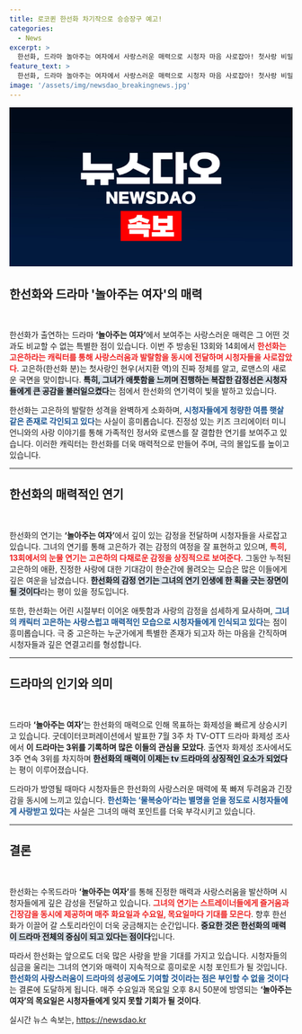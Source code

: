 ```yaml
---
title: 로코퀸 한선화 차기작으로 승승장구 예고!
categories:
  - News
excerpt: >
  한선화, 드라마 놀아주는 여자에서 사랑스러운 매력으로 시청자 마음 사로잡아! 첫사랑 비밀과 로맨스 위기가 얽힌 긴장감 넘치는 이야기로, 매회 진화하는 그녀의 연기에 눈길을 끌고 있다.
feature_text: >
  한선화, 드라마 놀아주는 여자에서 사랑스러운 매력으로 시청자 마음 사로잡아! 첫사랑 비밀과 로맨스 위기가 얽힌 긴장감 넘치는 이야기로, 매회 진화하는 그녀의 연기에 눈길을 끌고 있다.
image: '/assets/img/newsdao_breakingnews.jpg'
---
```


<p><img src="/assets/img/newsdao_breakingnews.jpg" alt="ranknews 속보" /></p>

<h2 data-ke-size="size26">한선화와 드라마 '놀아주는 여자'의 매력</h2>

<p data-ke-size="size16">&nbsp;</p>

<p>한선화가 출연하는 드라마 <b>‘놀아주는 여자’</b>에서 보여주는 사랑스러운 매력은 그 어떤 것과도 비교할 수 없는 특별한 점이 있습니다. 이번 주 방송된 13회와 14회에서 <b><span style="color: #ee2323;">한선화는 고은하라는 캐릭터를 통해 사랑스러움과 발랄함을 동시에 전달하며 시청자들을 사로잡았다</span></b>. 고은하(한선화 분)는 첫사랑인 현우(서지환 역)의 진짜 정체를 알고, 로맨스의 새로운 국면을 맞이합니다. <b><span style="background-color: #21538527;">특히, 그녀가 애틋함을 느끼며 진행하는 복잡한 감정선은 시청자들에게 큰 공감을 불러일으켰다</span></b>는 점에서 한선화의 연기력이 빛을 발하고 있습니다.</p>

<p>한선화는 고은하의 발랄한 성격을 완벽하게 소화하며, <b><span style="color: #1a5490;">시청자들에게 청량한 여름 햇살 같은 존재로 각인되고 있다</span></b>는 사실이 흥미롭습니다. 진정성 있는 키즈 크리에이터 미니 언니와의 사랑 이야기를 통해 가족적인 정서와 로맨스를 잘 결합한 연기를 보여주고 있습니다. 이러한 캐릭터는 한선화를 더욱 매력적으로 만들어 주며, 극의 몰입도를 높이고 있습니다.</p>

<hr>

<h2 data-ke-size="size26">한선화의 매력적인 연기</h2>

<p data-ke-size="size16">&nbsp;</p>

<p>한선화의 연기는 <b>‘놀아주는 여자’</b>에서 깊이 있는 감정을 전달하며 시청자들을 사로잡고 있습니다. 그녀의 연기를 통해 고은하가 겪는 감정의 여정을 잘 표현하고 있으며, <b><span style="color: #ee2323;">특히, 13회에서의 눈물 연기는 고은하의 다채로운 감정을 상징적으로 보여준다</span></b>. 그동안 누적된 고은하의 애환, 진정한 사랑에 대한 기대감이 한순간에 몰려오는 모습은 많은 이들에게 깊은 여운을 남겼습니다. <b><span style="background-color: #21538527;">한선화의 감정 연기는 그녀의 연기 인생에 한 획을 긋는 장면이 될 것이다</span></b>라는 평이 있을 정도입니다.</p>

<p>또한, 한선화는 어린 시절부터 이어온 애틋함과 사랑의 감정을 섬세하게 묘사하며, <b><span style="color: #1a5490;">그녀의 캐릭터 고은하는 사랑스럽고 매력적인 모습으로 시청자들에게 인식되고 있다</span></b>는 점이 흥미롭습니다. 극 중 고은하는 누군가에게 특별한 존재가 되고자 하는 마음을 간직하며 시청자들과 깊은 연결고리를 형성합니다.</p>

<hr>

<h2 data-ke-size="size26">드라마의 인기와 의미</h2>

<p data-ke-size="size16">&nbsp;</p>

<p>드라마 <b>‘놀아주는 여자’</b>는 한선화의 매력으로 인해 목표하는 화제성을 빠르게 상승시키고 있습니다. 굿데이터코퍼레이션에서 발표한 7월 3주 차 TV-OTT 드라마 화제성 조사에서 <b><span style="ee2323;">이 드라마는 3위를 기록하며 많은 이들의 관심을 모았다</span></b>. 출연자 화제성 조사에서도 3주 연속 3위를 차지하며 <b><span style="background-color: #21538527;">한선화의 매력이 이제는 tv 드라마의 상징적인 요소가 되었다</span></b>는 평이 이루어졌습니다.</p>

<p>드라마가 방영될 때마다 시청자들은 한선화의 사랑스러운 매력에 푹 빠져 두려움과 긴장감을 동시에 느끼고 있습니다. <b><span style="color: #1a5490;">한선화는 ‘물복숭아’라는 별명을 얻을 정도로 시청자들에게 사랑받고 있다</span></b>는 사실은 그녀의 매력 포인트를 더욱 부각시키고 있습니다.</p>

<hr>

<h2 data-ke-size="size26">결론</h2>

<p data-ke-size="size16">&nbsp;</p>

<p>한선화는 수목드라마 <b>‘놀아주는 여자’</b>를 통해 진정한 매력과 사랑스러움을 발산하며 시청자들에게 깊은 감성을 전달하고 있습니다. <b><span style="color: #ee2323;">그녀의 연기는 스트레이너들에게 즐거움과 긴장감을 동시에 제공하며 매주 화요일과 수요일, 목요일마다 기대를 모은다</span></b>. 향후 한선화가 이끌어 갈 스토리라인이 더욱 궁금해지는 순간입니다. <b><span style="background-color: #21538527;">중요한 것은 한선화의 매력이 드라마 전체의 중심이 되고 있다는 점이다</span></b>입니다.</p>

<p>따라서 한선화는 앞으로도 더욱 많은 사랑을 받을 기대를 가지고 있습니다. 시청자들의 심금을 울리는 그녀의 연기와 매력이 지속적으로 흥미로운 시청 포인트가 될 것입니다. <b><span style="color: #1a5490;">한선화의 사랑스러움이 드라마의 성공에도 기여할 것이라는 점은 부인할 수 없을 것이다</span></b>는 결론에 도달하게 됩니다. 매주 수요일과 목요일 오후 8시 50분에 방영되는 <b>‘놀아주는 여자’의 목요일은 시청자들에게 잊지 못할 기회가 될 것이다</b>.</p>
실시간 뉴스 속보는, <a href="https://newsdao.kr" rel="dofollow">https://newsdao.kr</a>


